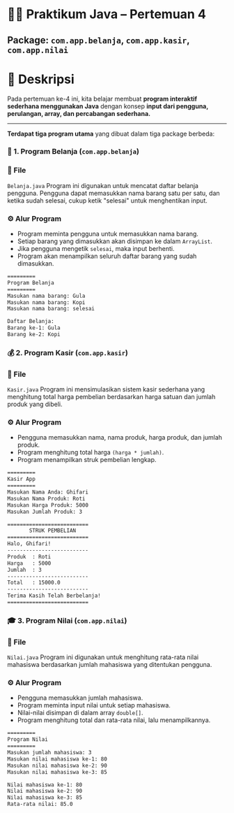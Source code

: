 # 🧑‍💻 Praktikum Java – Pertemuan 4

## Package: `com.app.belanja`, `com.app.kasir`, `com.app.nilai`

# 📘 Deskripsi
Pada pertemuan ke-4 ini, kita belajar membuat **program interaktif sederhana menggunakan Java** dengan konsep **input dari pengguna, perulangan, array, dan percabangan sederhana.**

----

**Terdapat tiga program utama** yang dibuat dalam tiga package berbeda:
### 🛒 1. Program Belanja (`com.app.belanja`)
### 📂 File
`Belanja.java`
Program ini digunakan untuk mencatat daftar belanja pengguna.
Pengguna dapat memasukkan nama barang satu per satu, dan ketika sudah selesai, cukup ketik "selesai" untuk menghentikan input.

### ⚙️ Alur Program
- Program meminta pengguna untuk memasukkan nama barang.
- Setiap barang yang dimasukkan akan disimpan ke dalam `ArrayList`.
- Jika pengguna mengetik `selesai`, maka input berhenti.
- Program akan menampilkan seluruh daftar barang yang sudah dimasukkan.

```bash
=========
Program Belanja
=========
Masukan nama barang: Gula
Masukan nama barang: Kopi
Masukan nama barang: selesai

Daftar Belanja:
Barang ke-1: Gula
Barang ke-2: Kopi

```

### 💰 2. Program Kasir (`com.app.kasir`)
### 📂 File
`Kasir.java`
Program ini mensimulasikan sistem kasir sederhana yang menghitung total harga pembelian berdasarkan harga satuan dan jumlah produk yang dibeli.

### ⚙️ Alur Program
- Pengguna memasukkan nama, nama produk, harga produk, dan jumlah produk.
- Program menghitung total harga `(harga * jumlah)`.
- Program menampilkan struk pembelian lengkap.

```bash
=========
Kasir App
=========
Masukan Nama Anda: Ghifari
Masukan Nama Produk: Roti
Masukan Harga Produk: 5000
Masukan Jumlah Produk: 3

==========================
       STRUK PEMBELIAN
==========================
Halo, Ghifari!
--------------------------
Produk  : Roti
Harga   : 5000
Jumlah  : 3
--------------------------
Total   : 15000.0
--------------------------
Terima Kasih Telah Berbelanja!
==========================
```

### 🎓 3. Program Nilai (`com.app.nilai`)
### 📂 File
`Nilai.java`
Program ini digunakan untuk menghitung rata-rata nilai mahasiswa berdasarkan jumlah mahasiswa yang ditentukan pengguna.

### ⚙️ Alur Program
- Pengguna memasukkan jumlah mahasiswa.
- Program meminta input nilai untuk setiap mahasiswa.
- Nilai-nilai disimpan di dalam array `double[]`.
- Program menghitung total dan rata-rata nilai, lalu menampilkannya.

```bash
=========
Program Nilai
=========
Masukan jumlah mahasiswa: 3
Masukan nilai mahasiswa ke-1: 80
Masukan nilai mahasiswa ke-2: 90
Masukan nilai mahasiswa ke-3: 85

Nilai mahasiswa ke-1: 80
Nilai mahasiswa ke-2: 90
Nilai mahasiswa ke-3: 85
Rata-rata nilai: 85.0
```